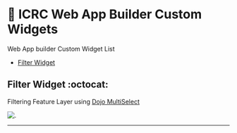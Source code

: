 # :hospital: ICRC Web App Builder Custom Widgets

Web App builder Custom Widget List
- [Filter Widget](https://github.com/GISupportICRC/Web-App-Builder-Custom-Widgets#filter-widget-octocat)


## Filter Widget :octocat:

Filtering Feature Layer using [Dojo MultiSelect](https://dojotoolkit.org/reference-guide/1.10/dojox/form/CheckedMultiSelect.html)

![.](https://icrc.maps.arcgis.com/sharing/rest/content/items/c5492ca6217041909d5a9023644f12e2/data)

***
